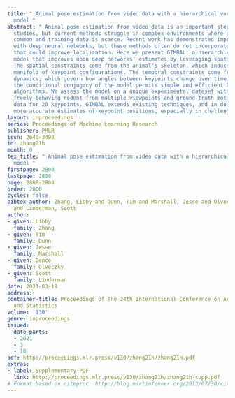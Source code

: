 ```yaml
---
title: " Animal pose estimation from video data with a hierarchical von Mises-Fisher-Gaussian
  model "
abstract: " Animal pose estimation from video data is an important step in many biological
  studies, but current methods struggle in complex environments where occlusions are
  common and training data is scarce. Recent work has demonstrated improved accuracy
  with deep neural networks, but these methods often do not incorporate prior distributions
  that could improve localization. Here we present GIMBAL: a hierarchical von Mises-Fisher-Gaussian
  model that improves upon deep networks’ estimates by leveraging spatiotemporal constraints.
  The spatial constraints come from the animal’s skeleton, which induces a curved
  manifold of keypoint configurations. The temporal constraints come from the postural
  dynamics, which govern how angles between keypoints change over time. Importantly,
  the conditional conjugacy of the model permits simple and efficient Bayesian inference
  algorithms. We assess the model on a unique experimental dataset with video of a
  freely-behaving rodent from multiple viewpoints and ground-truth motion capture
  data for 20 keypoints. GIMBAL extends existing techniques, and in doing so offers
  more accurate estimates of keypoint positions, especially in challenging contexts. "
layout: inproceedings
series: Proceedings of Machine Learning Research
publisher: PMLR
issn: 2640-3498
id: zhang21h
month: 0
tex_title: " Animal pose estimation from video data with a hierarchical von Mises-Fisher-Gaussian
  model "
firstpage: 2800
lastpage: 2808
page: 2800-2808
order: 2800
cycles: false
bibtex_author: Zhang, Libby and Dunn, Tim and Marshall, Jesse and Olveczky, Bence
  and Linderman, Scott
author:
- given: Libby
  family: Zhang
- given: Tim
  family: Dunn
- given: Jesse
  family: Marshall
- given: Bence
  family: Olveczky
- given: Scott
  family: Linderman
date: 2021-03-18
address: 
container-title: Proceedings of The 24th International Conference on Artificial Intelligence
  and Statistics
volume: '130'
genre: inproceedings
issued:
  date-parts:
  - 2021
  - 3
  - 18
pdf: http://proceedings.mlr.press/v130/zhang21h/zhang21h.pdf
extras:
- label: Supplementary PDF
  link: http://proceedings.mlr.press/v130/zhang21h/zhang21h-supp.pdf
# Format based on citeproc: http://blog.martinfenner.org/2013/07/30/citeproc-yaml-for-bibliographies/
---
```

